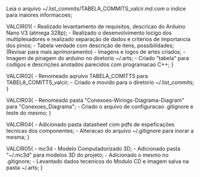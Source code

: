 Leia o arquivo ~/.list_commits/TABELA_COMMITS_valcir.md com o indice para maiores informacoes;

VALCIR01{
    - Realizado levantamento de requisitos, descricao do Arduino Nano V3 (atmega 328p);
    - Realizado o desenvolvimento locigo dos multiplexadores e realizado separação de dados e criterios de importancia dos pinos;
    - Tabela verdade com descrição de itens, possibilidades; (Revisar para mais aprimoramento)
    - Imagens e logos de artes criados;
    - Imagem de pinagem do arduino no diretorio ~/.arts;
    - Criado "tabela" para codigos e descrições anotados parecidos com programacao C++;
}

VALCIR02{
    - Renomeado aqruivo TABELA_COMITTS para TABELA_COMITTS_valcir;
    - Criado e movido para o diretorio ~/.list_commits;
}

VALCIR03{
    - Renomeado pasta "Conexoes-Wirings-Diagrama-Diagram" para "Conexoes_Diagrama";
    - Criado o arquivo de configuracao .gitignore e teste do mesmo;
}

VALCIR04{
    - Adicionado pasta datasheet com pdfs de espeficações tecnicas dos componentes;
    - Alteracao do arquivo ~/.gitignore para inorar a mesma;
}

VALCIR05{
    - mc3d - Modelo Computadorizado 3D;
    - Adicionado pasta "~/.mc3d" para modelos 3D do projeto;
    - Adicionado o mesmo no .gitignore;
    - Levantado dados tecenicos do Modulo CD e imagem salva na pasta ~/.arts;
}